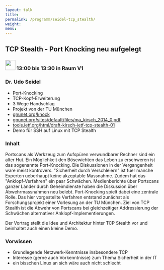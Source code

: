 ```yaml
---
layout: talk
title:
permalink: /programm/seidel-tcp_stealth/
weight: 
menu:
---
```

## TCP&nbsp;Stealth&nbsp;-&nbsp;Port&nbsp;Knocking&nbsp;neu&nbsp;aufgelegt

### <img height = "32" src="../../images/talk.svg"> 13:00 bis 13:30 in Raum V1

### Dr.&nbsp;Udo&nbsp;Seidel

- Port-Knocking
- TCP-Kopf-Erweiterung
- 3 Wege Handschlag
- Projekt von der TU München
- <a href="http://gnunet.org/knock" target="_blank">gnunet.org/knock</a>
- <a href="http://gnunet.org/sites/default/files/ma_kirsch_2014_0.pdf" target="_blank">gnunet.org/sites/default/files/ma_kirsch_2014_0.pdf</a>
- <a href="http://tools.ietf.org/html/draft-kirsch-ietf-tcp-stealth-01" target="_blank">tools.ietf.org/html/draft-kirsch-ietf-tcp-stealth-01</a>
- Demo für SSH auf Linux mit TCP Stealth

### Inhalt

Portscans als Werkzeug zum Aufspüren verwundbarer Rechner sind ein alter Hut. Ein Möglichkeit den Bösewichten das Leben zu erschweren ist das sogenannte Port-Knocking. Die Diskussionen in der Vergangenheit ware meist kontrovers.
"Sicherheit durch Verschleiern" ist fuer manche Experten ueberhaupt keine akzeptable Massnahme.
Zudem hat das "Anklopf-Verfahren" ein paar Schwächen.
Medienberichte über Portscans ganzer Länder durch Geheimdienste haben die Diskussion über Abwehrmassnahmen neu belebt.
Port-Knocking spielt dabei eine zentrale Rolle.
Das hier vorgestellte Verfahren entstand zunächst als Forschungsprojekt einer Vorlesung an der TU München.
Ziel von TCP Stealth ist die Abwehr von Portscans bei gleichzeitiger Addressierung der Schwächen alternativer Anklopf-Implementierungen.

Der Vortrag stellt die Idee und Architektur hinter TCP Stealth vor und beinhaltet auch einen kleine Demo.

### Vorwissen

- Grundlegende Netzwerk-Kenntnisse insbesondere TCP
- Interesse (gerne auch Vorkenntnisse) zum Thema Sicherheit in der IT
- ein bisschen Linux an sich wäre auch nicht schlecht
